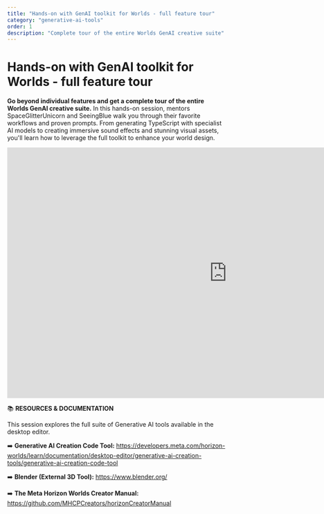 ```yaml
---
title: "Hands-on with GenAI toolkit for Worlds - full feature tour"
category: "generative-ai-tools"
order: 1
description: "Complete tour of the entire Worlds GenAI creative suite"
---
```


# Hands-on with GenAI toolkit for Worlds - full feature tour
**Go beyond individual features and get a complete tour of the entire Worlds GenAI creative suite.** In this hands-on session, mentors SpaceGlitterUnicorn and SeeingBlue walk you through their favorite workflows and proven prompts. From generating TypeScript with specialist AI models to creating immersive sound effects and stunning visual assets, you'll learn how to leverage the full toolkit to enhance your world design.

<iframe width="1014" height="579" src="https://www.youtube.com/embed/OOebE274Uts" title="Oh My Gen AI! A Practical Toolkit Tour with SpaceGlitterUnicorn and SeeingBlue" frameborder="0" allow="accelerometer; autoplay; clipboard-write; encrypted-media; gyroscope; picture-in-picture; web-share" referrerpolicy="strict-origin-when-cross-origin" allowfullscreen></iframe>

📚 **RESOURCES & DOCUMENTATION**

This session explores the full suite of Generative AI tools available in the desktop editor.

➡️ **Generative AI Creation Code Tool:** https://developers.meta.com/horizon-worlds/learn/documentation/desktop-editor/generative-ai-creation-tools/generative-ai-creation-code-tool

➡️ **Blender (External 3D Tool):** https://www.blender.org/

➡️ **The Meta Horizon Worlds Creator Manual:** https://github.com/MHCPCreators/horizonCreatorManual